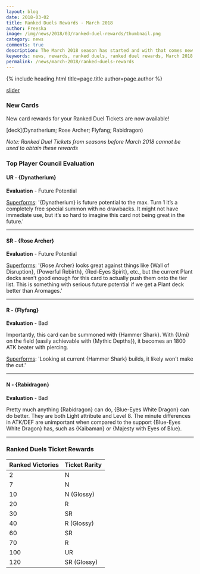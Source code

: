 ```yaml
---
layout: blog
date: 2018-03-02
title: Ranked Duels Rewards - March 2018
author: Freeska
image: /img/news/2018/03/ranked-duel-rewards/thumbnail.png
category: news
comments: true
description: The March 2018 season has started and with that comes new duel rewards. Check here for an overview of all the new obtainable cards!
keywords: news, rewards, ranked duels, ranked duel rewards, March 2018
permalink: /news/march-2018/ranked-duels-rewards
---
```


{% include heading.html title=page.title author=page.author %}

[slider](https://i.imgur.com/ZPDSOL3.jpg)

### New Cards

New card rewards for your Ranked Duel Tickets are now available!

[deck](Dynatherium; Rose Archer; Flyfang; Rabidragon)

*Note: Ranked Duel Tickets from seasons before March 2018 cannot be used to obtain these rewards*

### Top Player Council Evaluation

#### UR - {Dynatherium} 
**Evaluation** - Future Potential

[Superforms](/authors/superforms): '{Dynatherium} is future potential to the max. Turn 1 it’s a completely free special summon with no drawbacks. It might not have immediate use, but it’s so hard to imagine this card not being great in the future.'

---
 
#### SR - {Rose Archer}
**Evaluation** - Future Potential

[Superforms](/authors/superforms): '{Rose Archer} looks great against things like {Wall of Disruption}, {Powerful Rebirth}, {Red-Eyes Spirit}, etc., but the current Plant decks aren’t good enough for this card to actually push them onto the tier list. This is something with serious future potential if we get a Plant deck better than Aromages.'

---

#### R - {Flyfang}
**Evaluation** - Bad

Importantly, this card can be summoned with {Hammer Shark}. With {Umi} on the field (easily achievable with {Mythic Depths}), it becomes an 1800 ATK beater with piercing. 

[Superforms](/authors/superforms): 'Looking at current {Hammer Shark} builds, it likely won't make the cut.'

---

#### N - {Rabidragon}
**Evaluation** - Bad

Pretty much anything {Rabidragon} can do, {Blue-Eyes White Dragon} can do better. They are both Light attribute and Level 8. The minute differences in ATK/DEF are unimportant when compared to the support {Blue-Eyes White Dragon} has, such as {Kaibaman} or {Majesty with Eyes of Blue}.

---

### Ranked Duels Ticket Rewards

| Ranked Victories | Ticket Rarity | 
|--|--|
| 2 | N |
| 7 | N |
| 10 | N (Glossy) |
| 20 | R |
| 30 | SR |
| 40 | R (Glossy) |
| 60 | SR |
| 70 | R |
| 100 | UR |
| 120 | SR (Glossy) |

<!-- ![Ranked Rewards](https://i.imgur.com/MZdGY0q.jpg) -->
